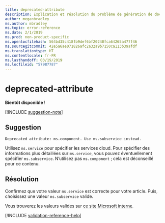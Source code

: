 ```yaml
---
title: deprecated-attribute
description: Explication et résolution du problème de génération de documents deprecated-attribute
author: meganbradley
ms.author: mbradley
ms.topic: error-reference
ms.date: 2/1/2019
ms.prod: non-product-specific
ms.openlocfilehash: 564bd35c418fb9def6bf20240fca64265a477f46
ms.sourcegitcommit: 42e5a6ae071826afc2a32a9b7150ca113b39afdf
ms.translationtype: HT
ms.contentlocale: fr-FR
ms.lasthandoff: 03/19/2019
ms.locfileid: "57987787"
---
```

# <a name="deprecated-attribute"></a>deprecated-attribute

**Bientôt disponible !**

[!INCLUDE [suggestion-note](includes/suggestion-note.md)]

## <a name="suggestion"></a>Suggestion

`Deprecated attribute: ms.component. Use ms.subservice instead.`

Utilisez `ms.service` pour spécifier les services cloud. Pour spécifier des informations plus détaillées sur `ms.service`, vous pouvez éventuellement spécifier `ms.subservice`. N’utilisez pas `ms.component` ; cela est déconseillé pour ce contenu.

## <a name="resolution"></a>Résolution

Confirmez que votre valeur `ms.service` est correcte pour votre article. Puis, choisissez une valeur `ms.subservice` valide.

Vous trouverez les valeurs valides sur [ce site Microsoft interne](https://docsmetadatatool.azurewebsites.net/allowlists).

<!--make sure to add this file to your includes folder and verify the path-->
[!INCLUDE [validation-reference-help](includes/validation-reference-help.md)]
